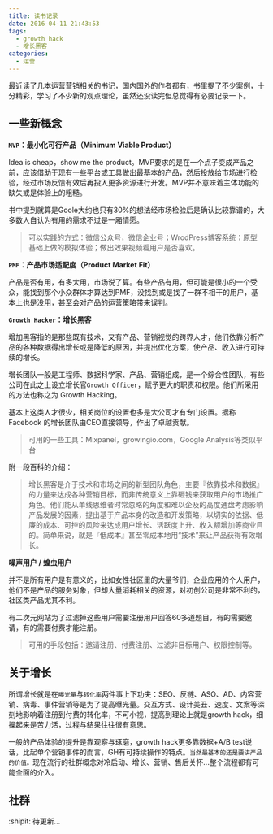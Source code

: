 ```yaml
---
title: 读书记录
date: 2016-04-11 21:43:53
tags:
  - growth hack
  - 增长黑客
categories:
  - 运营
---
```

最近读了几本运营营销相关的书记，国内国外的作者都有，书里提了不少案例，十分精彩，学习了不少新的观点理论，虽然还没读完但总觉得有必要记录一下。

## 一些新概念 

**`MVP`：最小化可行产品（Minimum Viable Product）**

Idea is cheap，show me the product。MVP要求的是在一个点子变成产品之前，应该借助于现有一些平台或工具做出最基本的产品，然后投放给市场进行检验，经过市场反馈有效后再投入更多资源进行开发。MVP并不意味着主体功能的缺失或是体验上的粗糙。

书中提到就算是Goole大约也只有30%的想法经市场检验后是确认比较靠谱的，大多数人自认为有用的需求不过是一厢情愿。

> 可以实践的方式：微信公众号，微信企业号；WrodPress博客系统；原型基础上做的模拟体验；做出效果视频看用户是否喜欢。

**`PMF`：产品市场适配度（Product Market Fit）**

产品是否有用，有多大用，市场说了算。有些产品有用，但可能是很小的一个受众，能找到那个小众群体才算达到PMF，没找到或是找了一群不相干的用户，基本上也是没用，甚至会对产品的运营策略带来误判。

**`Growth Hacker`：增长黑客** 

增加黑客指的是那些既有技术，又有产品、营销视觉的跨界人才，他们依靠分析产品的各种数据得出增长或是降低的原因，并提出优化方案，使产品、收入进行可持续的增长。

增长团队一般是工程师、数据科学家、产品、营销组成，是一个综合性团队，有些公司在此之上设立增长官`Growth Officer`，赋予更大的职责和权限。他们所采用的方法也称之为 Growth Hacking。

基本上这类人才很少，相关岗位的设置也多是大公司才有专门设置。据称 Facebook 的增长团队由CEO直接领导，作出了卓越贡献。

> 可用的一些工具：Mixpanel，growingio.com，Google Analysis等类似平台

附一段百科的介绍：
> 增长黑客是介于技术和市场之间的新型团队角色，主要『依靠技术和数据』的力量来达成各种营销目标，而非传统意义上靠砸钱来获取用户的市场推广角色。他们能从单线思维者时常忽略的角度和难以企及的高度通盘考虑影响产品发展的因素，提出基于产品本身的改造和开发策略，以切实的依据、低廉的成本、可控的风险来达成用户增长、活跃度上升、收入额增加等商业目的。简单来说，就是『低成本』甚至零成本地用“技术”来让产品获得有效增长。

**噪声用户 / 蝗虫用户**

并不是所有用户是有意义的，比如女性社区里的大量爷们，企业应用的个人用户，他们不是产品的服务对象，但却大量消耗相关的资源，对初创公司是非常不利的，社区类产品尤其不利。

有二次元网站为了过滤掉这些用户需要注册用户回答60多道题目，有的需要邀请，有的需要付费才能注册。

> 可用的手段包括：邀请注册、付费注册、过滤非目标用户、权限控制等。

## 关于增长

所谓增长就是在`曝光量`与`转化率`两件事上下功夫：SEO、反链、ASO、AD、内容营销、病毒、事件营销等是为了提高曝光量。交互方式、设计美丑、速度、文案等深刻地影响着注册到付费的转化率，不可小视，提高到理论上就是growth hack，细操起来是苦力活，过程与结果往往很有意思。

一般的产品体验的提升是靠观察与琢磨，growth hack更多靠数据+A/B test说话，比起单个营销事件的而言，GH有可持续操作的特点。`当然最基本的还是要讲产品的价值。`现在流行的社群概念对冷启动、增长、营销、售后关怀...整个流程都有可能全面的介入。

## 社群

:shipit: 待更新...